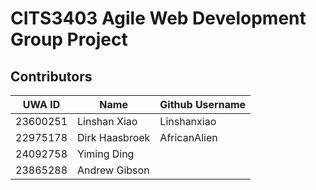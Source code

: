 # CITS3403 Agile Web Development Group Project

## Contributors
| UWA ID   |  Name    | Github Username |
|----------|----------|----------|
| 23600251   | Linshan Xiao   | Linshanxiao  |
| 22975178   | Dirk Haasbroek | AfricanAlien |
| 24092758   | Yiming Ding    |              |
| 23865288   | Andrew Gibson  |              | 
